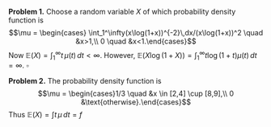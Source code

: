 **Problem 1.** Choose a random variable $X$ of which probability density function is 
$$\mu = \begin{cases} \int_1^\infty(x\log(1+x))^{-2}\,dx/(x\log(1+x))^2 \quad &x>1,\\
0 \quad &x<1.\end{cases}$$
Now $\mathbb{E}(X) = \int_1^\infty t\,\mu(t)\,dt <\infty$. However, $\mathbb{E}(X\log(1+X)) = \int_1^\infty t\log(1+t)\mu(t)\,dt=\infty.$ $\square$

**Problem 2.** The probability density function is
$$\mu = \begin{cases}1/3 \quad &x \in [2,4] \cup [8,9],\\
0  &\text{otherwise}.\end{cases}$$
Thus $\mathbb{E}(X) = \int t\,\mu\,dt = f$
<!--stackedit_data:
eyJoaXN0b3J5IjpbODk5NjQwNDYyLDU0NTk3NjU0Myw1NzIyOT
Y3MzYsLTIyNDA0ODg4OF19
-->